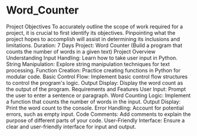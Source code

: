 # Word_Counter

Project Objectives
To accurately outline the scope of work required for a project, it is crucial to first identify its
objectives. Pinpointing what the project hopes to accomplish will assist in determining its
inclusions and limitations.
Duration: 7 Days Project: Word Counter (Build a program that
counts the number of words in a given text)
Project Overview
Understanding Input Handling: Learn how to take user input in Python.
String Manipulation: Explore string manipulation techniques for text processing.
Function Creation: Practice creating functions in Python for modular code.
Basic Control Flow: Implement basic control flow structures to control the program's logic.
Output Display: Display the word count as the output of the program.
Requirements and Features
User Input: Prompt the user to enter a sentence or paragraph.
Word Counting Logic: Implement a function that counts the number of words in the input.
Output Display: Print the word count to the console.
Error Handling: Account for potential errors, such as empty input.
Code Comments: Add comments to explain the purpose of different parts of your code.
User-Friendly Interface: Ensure a clear and user-friendly interface for input and output.

